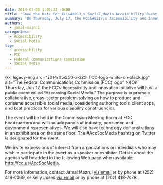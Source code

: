 ```yaml
---
date: 2014-05-08 1:00:33 -0400
title: 'Save the Date for FCC&#8217;s Social Media Accessibility Event'
summary: 'On Thursday, July 17, the FCC&#8217;s Accessibility and Innovation Initiative will host a public event called &#8220;Accessing Social Media.&#8221; The purpose is to promote collaborative, cross-sector problem-solving on how to produce and consume accessible social media, considering authoring tools, client apps, and best practices for various'
authors:
  - jamal-mazrui
categories:
  - Accessibility
  - Social Media
tag:
  - accessibility
  - FCC
  - Federal Communications Commission
  - social media
---
```


{{< legacy-img src="2014/05/250-x-229-FCC-logo-white-on-black.jpg" alt="The Federal Communications Commission (FCC) logo" >}}On Thursday, July 17, the FCC&#8217;s Accessibility and Innovation Initiative will host a public event called &#8220;Accessing Social Media.&#8221; The purpose is to promote collaborative, cross-sector problem-solving on how to produce and consume accessible social media, considering authoring tools, client apps, and best practices for various disability constituencies.

The event will be held in the Commission Meeting Room at FCC headquarters and will include panels of industry, consumer, and government representatives. We will also have technology demonstrations in an exhibit area on the same floor. The #AccSocMedia hashtag on Twitter is designated for the event.

We invite expressions of interest from organizations or individuals who may wish to participate in the event as a speaker or exhibitor. Details about the agenda will be added to the following Web page when available: <http://fcc.us/AccSocMedia>.

For more information, contact Jamal Mazrui [via email](mailto:jamal.mazrui@fcc.gov) or by phone at (202) 418-0069, or Kelly Jones [via email](mailto:kelly.jones@fcc.gov) or by phone at (202) 418-7078.